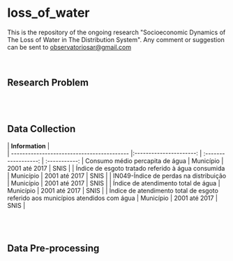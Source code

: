# loss_of_water
This is the repository of the ongoing research "Socioeconomic Dynamics of The Loss of Water in The Distribution System". Any comment or suggestion can be sent to observatoriosar@gmail.com

</br>

## Research Problem

</br>

</br>

## Data Collection

| **Information**                                    |         
| ------------------------------------------ |:----------------------: | :------------------: | :-----------:
| Consumo médio percapita de água            | Município        | 2001 até 2017 | SNIS |
| Índice de esgoto tratado referido à água consumida | Município | 2001 até 2017 | SNIS |
| IN049-Índice de perdas na distribuição           | Município | 2001 até 2017 | SNIS |
| Índice de atendimento total de água        | Município | 2001 até 2017 | SNIS |
| Índice de atendimento total de esgoto referido aos municípios atendidos com água | Município | 2001 até 2017 | SNIS |

</br>

</br>

## Data Pre-processing



